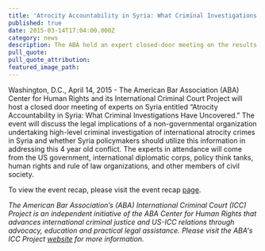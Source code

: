 ```yaml
---
title: 'Atrocity Accountability in Syria: What Criminal Investigations Have Uncovered'
published: true
date: 2015-03-14T17:04:00.000Z
category: news
description: The ABA held an expert closed-door meeting on the results of international atrocity crimes investigations in Syria and how these investigations may affect policy in Syria and the region.
pull_quote:
pull_quote_attribution:
featured_image_path:
---
```



Washington, D.C., April 14, 2015 - The American Bar Association (ABA) Center for Human Rights and its International Criminal Court Project will host a closed door meeting of experts on Syria entitled “Atrocity Accountability in Syria: What Criminal Investigations Have Uncovered.” The event will discuss the legal implications of a non-governmental organization undertaking high-level criminal investigation of international atrocity crimes in Syria and whether Syria policymakers should utilize this information in addressing this 4 year old conflict. The experts in attendance will come from the US government, international diplomatic corps, policy think tanks, human rights and rule of law organizations, and other members of civil society.

To view the event recap, please visit the event recap [page](https://www.international-criminal-justice-today.org/events/atrocity-accountability-in-syria-what-criminal-investigations-have-uncovered/).

*The American Bar Association’s (ABA) International Criminal Court (ICC) Project is an independent initiative of the ABA Center for Human Rights that advances international criminal justice and US-ICC relations through advocacy, education and practical legal assistance. Please visit the ABA's ICC Project [website](http://www.aba-icc.org/) for more information.*